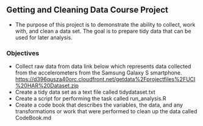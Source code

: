 ## Getting and Cleaning Data Course Project

* The purpose of this project is to demonstrate the ability to collect, work with, and clean a data set. The goal is to prepare tidy data that can be used for later analysis. 

### Objectives
* Collect raw data from data link below which represents data collected from the accelerometers from the Samsung Galaxy S smartphone.
https://d396qusza40orc.cloudfront.net/getdata%2Fprojectfiles%2FUCI%20HAR%20Dataset.zip
* Create a tidy data set as a text file called tidydataset.txt
* Create a script for performing the task called run_analysis.R
* Create a code book that describes the variables, the data, and any transformations or work that were performed to clean up the data called CodeBook.md

